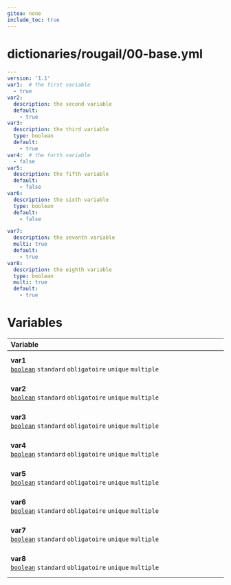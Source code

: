 ```yaml
---
gitea: none
include_toc: true
---
```

# dictionaries/rougail/00-base.yml

```yaml
---
version: '1.1'
var1:  # the first variable
  - true
var2:
  description: the second variable
  default:
    - true
var3:
  description: the third variable
  type: boolean
  default:
    - true
var4:  # the forth variable
  - false
var5:
  description: the fifth variable
  default:
    - false
var6:
  description: the sixth variable
  type: boolean
  default:
    - false

var7:
  description: the seventh variable
  multi: true
  default:
    - true
var8:
  description: the eighth variable
  type: boolean
  multi: true
  default:
    - true
```
# Variables

| Variable&nbsp;&nbsp;&nbsp;&nbsp;&nbsp;&nbsp;&nbsp;&nbsp;&nbsp;&nbsp;&nbsp;&nbsp;&nbsp;&nbsp;&nbsp;&nbsp;&nbsp;&nbsp;&nbsp;&nbsp;&nbsp;&nbsp;&nbsp;&nbsp;&nbsp;&nbsp;&nbsp;&nbsp;&nbsp;&nbsp;&nbsp;&nbsp;&nbsp;&nbsp;&nbsp;&nbsp;&nbsp;&nbsp;&nbsp;&nbsp;&nbsp;&nbsp;&nbsp;&nbsp;&nbsp;&nbsp;&nbsp;&nbsp;&nbsp;&nbsp;&nbsp;&nbsp;&nbsp;&nbsp;&nbsp;&nbsp;&nbsp;&nbsp;&nbsp;&nbsp;&nbsp;&nbsp;&nbsp;&nbsp;&nbsp;&nbsp;&nbsp;&nbsp;&nbsp;&nbsp;&nbsp;&nbsp;&nbsp;&nbsp;&nbsp;&nbsp;&nbsp;&nbsp;&nbsp;&nbsp;&nbsp;&nbsp;&nbsp;&nbsp;&nbsp;&nbsp;&nbsp;&nbsp;&nbsp;&nbsp;&nbsp;&nbsp;&nbsp;&nbsp;&nbsp;&nbsp;&nbsp;&nbsp;&nbsp;&nbsp;&nbsp;&nbsp;&nbsp;&nbsp;&nbsp;&nbsp;&nbsp;&nbsp;&nbsp;&nbsp;&nbsp;&nbsp;&nbsp;&nbsp;&nbsp;&nbsp;&nbsp;&nbsp;&nbsp;&nbsp;&nbsp;   | Description&nbsp;&nbsp;&nbsp;&nbsp;&nbsp;&nbsp;&nbsp;&nbsp;&nbsp;&nbsp;&nbsp;&nbsp;&nbsp;&nbsp;&nbsp;&nbsp;&nbsp;&nbsp;&nbsp;&nbsp;&nbsp;&nbsp;&nbsp;&nbsp;&nbsp;&nbsp;&nbsp;&nbsp;&nbsp;&nbsp;&nbsp;&nbsp;&nbsp;&nbsp;&nbsp;&nbsp;&nbsp;&nbsp;&nbsp;&nbsp;&nbsp;&nbsp;&nbsp;&nbsp;&nbsp;&nbsp;&nbsp;&nbsp;&nbsp;&nbsp;&nbsp;&nbsp;&nbsp;&nbsp;&nbsp;&nbsp;&nbsp;&nbsp;&nbsp;&nbsp;&nbsp;&nbsp;&nbsp;&nbsp;&nbsp;&nbsp;&nbsp;&nbsp;&nbsp;&nbsp;&nbsp;&nbsp;&nbsp;&nbsp;&nbsp;&nbsp;&nbsp;&nbsp;&nbsp;&nbsp;&nbsp;&nbsp;&nbsp;&nbsp;&nbsp;&nbsp;&nbsp;&nbsp;&nbsp;&nbsp;&nbsp;&nbsp;&nbsp;&nbsp;&nbsp;&nbsp;&nbsp;&nbsp;&nbsp;&nbsp;&nbsp;&nbsp;&nbsp;&nbsp;&nbsp;&nbsp;&nbsp;&nbsp;&nbsp;&nbsp;&nbsp;&nbsp;&nbsp;&nbsp;&nbsp;&nbsp;&nbsp;&nbsp;   |
|------------------------------------------------------------------------------------------------------------------------------------------------------------------------------------------------------------------------------------------------------------------------------------------------------------------------------------------------------------------------------------------------------------------------------------------------------------------------------------------------------------------------------------------------------------------------------------------------------------------------------------------------------------------------------------------------------------------------------------------------------------------|---------------------------------------------------------------------------------------------------------------------------------------------------------------------------------------------------------------------------------------------------------------------------------------------------------------------------------------------------------------------------------------------------------------------------------------------------------------------------------------------------------------------------------------------------------------------------------------------------------------------------------------------------------------------------------------------------------------------------------------------------|
| **var1**<br/>[`boolean`](https://rougail.readthedocs.io/en/latest/variable.html#variables-types) `standard` `obligatoire` `unique` `multiple`                                                                                                                                                                                                                                                                                                                                                                                                                                                                                                                                                                                                                    | The first variable.<br/>**Défaut**: <br/>- true                                                                                                                                                                                                                                                                                                                                                                                                                                                                                                                                                                                                                                                                                                   |
| **var2**<br/>[`boolean`](https://rougail.readthedocs.io/en/latest/variable.html#variables-types) `standard` `obligatoire` `unique` `multiple`                                                                                                                                                                                                                                                                                                                                                                                                                                                                                                                                                                                                                    | The second variable.<br/>**Défaut**: <br/>- true                                                                                                                                                                                                                                                                                                                                                                                                                                                                                                                                                                                                                                                                                                  |
| **var3**<br/>[`boolean`](https://rougail.readthedocs.io/en/latest/variable.html#variables-types) `standard` `obligatoire` `unique` `multiple`                                                                                                                                                                                                                                                                                                                                                                                                                                                                                                                                                                                                                    | The third variable.<br/>**Défaut**: <br/>- true                                                                                                                                                                                                                                                                                                                                                                                                                                                                                                                                                                                                                                                                                                   |
| **var4**<br/>[`boolean`](https://rougail.readthedocs.io/en/latest/variable.html#variables-types) `standard` `obligatoire` `unique` `multiple`                                                                                                                                                                                                                                                                                                                                                                                                                                                                                                                                                                                                                    | The forth variable.<br/>**Défaut**: <br/>- false                                                                                                                                                                                                                                                                                                                                                                                                                                                                                                                                                                                                                                                                                                  |
| **var5**<br/>[`boolean`](https://rougail.readthedocs.io/en/latest/variable.html#variables-types) `standard` `obligatoire` `unique` `multiple`                                                                                                                                                                                                                                                                                                                                                                                                                                                                                                                                                                                                                    | The fifth variable.<br/>**Défaut**: <br/>- false                                                                                                                                                                                                                                                                                                                                                                                                                                                                                                                                                                                                                                                                                                  |
| **var6**<br/>[`boolean`](https://rougail.readthedocs.io/en/latest/variable.html#variables-types) `standard` `obligatoire` `unique` `multiple`                                                                                                                                                                                                                                                                                                                                                                                                                                                                                                                                                                                                                    | The sixth variable.<br/>**Défaut**: <br/>- false                                                                                                                                                                                                                                                                                                                                                                                                                                                                                                                                                                                                                                                                                                  |
| **var7**<br/>[`boolean`](https://rougail.readthedocs.io/en/latest/variable.html#variables-types) `standard` `obligatoire` `unique` `multiple`                                                                                                                                                                                                                                                                                                                                                                                                                                                                                                                                                                                                                    | The seventh variable.<br/>**Défaut**: <br/>- true                                                                                                                                                                                                                                                                                                                                                                                                                                                                                                                                                                                                                                                                                                 |
| **var8**<br/>[`boolean`](https://rougail.readthedocs.io/en/latest/variable.html#variables-types) `standard` `obligatoire` `unique` `multiple`                                                                                                                                                                                                                                                                                                                                                                                                                                                                                                                                                                                                                    | The eighth variable.<br/>**Défaut**: <br/>- true                                                                                                                                                                                                                                                                                                                                                                                                                                                                                                                                                                                                                                                                                                  |


